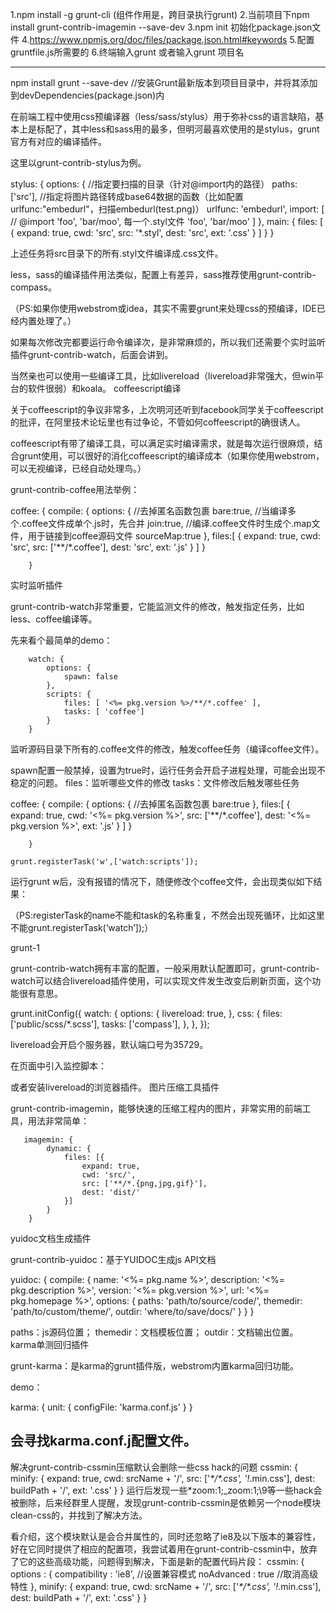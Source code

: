 1.npm install -g grunt-cli (组件作用是，跨目录执行grunt)
2.当前项目下npm install grunt-contrib-imagemin --save-dev 
3.npm init 初始化package.json文件
4.https://www.npmjs.org/doc/files/package.json.html#keywords
5.配置gruntfile.js所需要的
6.终端输入grunt 或者输入grunt 项目名




-------------------
npm install grunt --save-dev //安装Grunt最新版本到项目目录中，并将其添加到devDependencies(package.json)内





在前端工程中使用css预编译器（less/sass/stylus）用于弥补css的语言缺陷，基本上是标配了，其中less和sass用的最多，但明河最喜欢使用的是stylus，grunt官方有对应的编译插件。

这里以grunt-contrib-stylus为例。

stylus: {
            options: {
                //指定要扫描的目录（针对@import内的路径）
                paths: ['src'],
                //指定将图片路径转成base64数据的函数（比如配置urlfunc:"embedurl"，扫描embedurl(test.png)）
                urlfunc: 'embedurl',
                import: [      //  @import 'foo', 'bar/moo', 每一个.styl文件
                    'foo',
                    'bar/moo'
                ]
            },
            main: {
                files: [
                    {
                        expand: true,
                        cwd: 'src',
                        src: '*.styl',
                        dest: 'src',
                        ext: '.css'
                    }
                ]
            }
        }

上述任务将src目录下的所有.styl文件编译成.css文件。

less，sass的编译插件用法类似，配置上有差异，sass推荐使用grunt-contrib-compass。

（PS:如果你使用webstrom或idea，其实不需要grunt来处理css的预编译，IDE已经内置处理了。）

如果每次修改完都要运行命令编译次，是非常麻烦的，所以我们还需要个实时监听插件grunt-contrib-watch，后面会讲到。

当然亲也可以使用一些编译工具，比如livereload（livereload非常强大，但win平台的软件很弱）和koala。
coffeescript编译

关于coffeescript的争议非常多，上次明河还听到facebook同学关于coffeescript的批评，在阿里技术论坛里也有过争论，不管如何coffeescript的确很诱人。

coffeescript有带了编译工具，可以满足实时编译需求，就是每次运行很麻烦，结合grunt使用，可以很好的消化coffeescript的编译成本（如果你使用webstrom，可以无视编译，已经自动处理鸟。）

grunt-contrib-coffee用法举例：

coffee: {
            compile: {
                options: {
                    //去掉匿名函数包裹
                    bare:true,
                    //当编译多个.coffee文件成单个.js时，先合并
                    join:true,
                    //编译.coffee文件时生成个.map文件，用于链接到coffee源码文件
                    sourceMap:true
                },
                files:[
                    {
                        expand: true,
                        cwd: 'src',
                        src: ['**/*.coffee'],
                        dest: 'src',
                        ext: '.js'
                    }
                ]
            }

        }

实时监听插件

grunt-contrib-watch非常重要，它能监测文件的修改，触发指定任务，比如less、coffee编译等。

先来看个最简单的demo：

        watch: {
            options: {
                spawn: false
            },
            scripts: {
                files: [ '<%= pkg.version %>/**/*.coffee' ],
                tasks: [ 'coffee']
            }
        }

监听源码目录下所有的.coffee文件的修改，触发coffee任务（编译coffee文件）。

spawn配置一般禁掉，设置为true时，运行任务会开启子进程处理，可能会出现不稳定的问题。
files：监听哪些文件的修改
tasks：文件修改后触发哪些任务

coffee: {
            compile: {
                options: {
                    //去掉匿名函数包裹
                    bare:true
                },
                files:[
                    {
                        expand: true,
                        cwd: '<%= pkg.version %>',
                        src: ['**/*.coffee'],
                        dest: '<%= pkg.version %>',
                        ext: '.js'
                    }
                ]
            }

        }

    grunt.registerTask('w',['watch:scripts']);

运行grunt w后，没有报错的情况下，随便修改个coffee文件，会出现类似如下结果：

（PS:registerTask的name不能和task的名称重复，不然会出现死循环，比如这里不能grunt.registerTask(‘watch’]);）

grunt-1

grunt-contrib-watch拥有丰富的配置，一般采用默认配置即可，grunt-contrib-watch可以结合livereload插件使用，可以实现文件发生改变后刷新页面，这个功能很有意思。

grunt.initConfig({
  watch: {
    options: {
      livereload: true,
    },
    css: {
      files: ['public/scss/*.scss'],
      tasks: ['compass'],
    },
  },
});

livereload会开启个服务器，默认端口号为35729。

在页面中引入监控脚本：


或者安装livereload的浏览器插件。
图片压缩工具插件

grunt-contrib-imagemin，能够快速的压缩工程内的图片，非常实用的前端工具，用法非常简单：

       imagemin: {
            dynamic: {
                files: [{
                    expand: true,
                    cwd: 'src/',
                    src: ['**/*.{png,jpg,gif}'],
                    dest: 'dist/'                
                }]
            }
        }

yuidoc文档生成插件

grunt-contrib-yuidoc：基于YUIDOC生成js API文档

 yuidoc: {
    compile: {
      name: '<%= pkg.name %>',
      description: '<%= pkg.description %>',
      version: '<%= pkg.version %>',
      url: '<%= pkg.homepage %>',
      options: {
        paths: 'path/to/source/code/',
        themedir: 'path/to/custom/theme/',
        outdir: 'where/to/save/docs/'
      }
    }
  }

paths：js源码位置；
themedir：文档模板位置；
outdir：文档输出位置。
karma单测回归插件

grunt-karma：是karma的grunt插件版，webstrom内置karma回归功能。

demo：

karma: {
  unit: {
    configFile: 'karma.conf.js'
  }
}

会寻找karma.conf.j配置文件。
------------------------------------------------
解决grunt-contrib-cssmin压缩默认会删除一些css hack的问题
cssmin: {
    minify: { 
        expand: true, 
        cwd: srcName + '/', 
        src: ['*\*/\*.css', '!*.min.css'], 
        dest: buildPath + '/', 
        ext: '.css' 
    } 
}
运行后发现一些*zoom:1;_zoom:1;\9等一些hack会被删除，后来经群里人提醒，发现grunt-contrib-cssmin是依赖另一个node模块clean-css的，并找到了解决方法。

看介绍，这个模块默认是会合并属性的，同时还忽略了ie8及以下版本的兼容性，好在它同时提供了相应的配置项，我尝试着用在grunt-contrib-cssmin中，放弃了它的这些高级功能，问题得到解决，下面是新的配置代码片段：
cssmin: { 
    options : { 
        compatibility : 'ie8', //设置兼容模式 
        noAdvanced : true //取消高级特性 
    },
    minify: { 
        expand: true, 
        cwd: srcName + '/', src: ['*\*/\*.css', '!*.min.css'], 
        dest: buildPath + '/', 
        ext: '.css' 
    } 
}